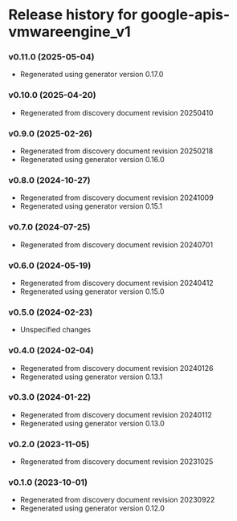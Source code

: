 # Release history for google-apis-vmwareengine_v1

### v0.11.0 (2025-05-04)

* Regenerated using generator version 0.17.0

### v0.10.0 (2025-04-20)

* Regenerated from discovery document revision 20250410

### v0.9.0 (2025-02-26)

* Regenerated from discovery document revision 20250218
* Regenerated using generator version 0.16.0

### v0.8.0 (2024-10-27)

* Regenerated from discovery document revision 20241009
* Regenerated using generator version 0.15.1

### v0.7.0 (2024-07-25)

* Regenerated from discovery document revision 20240701

### v0.6.0 (2024-05-19)

* Regenerated from discovery document revision 20240412
* Regenerated using generator version 0.15.0

### v0.5.0 (2024-02-23)

* Unspecified changes

### v0.4.0 (2024-02-04)

* Regenerated from discovery document revision 20240126
* Regenerated using generator version 0.13.1

### v0.3.0 (2024-01-22)

* Regenerated from discovery document revision 20240112
* Regenerated using generator version 0.13.0

### v0.2.0 (2023-11-05)

* Regenerated from discovery document revision 20231025

### v0.1.0 (2023-10-01)

* Regenerated from discovery document revision 20230922
* Regenerated using generator version 0.12.0

